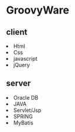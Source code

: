# GroovyWare



<h2>client</h2>
<li>Html</li>
<li>Css</li>
<li>javascript</li>
<li>jQuery</li>

<h2>server</h2>
<li>Oracle DB</li>
<li>JAVA</li>
<li>Servlet/Jsp</li>
<li>SPRING</li>
<li>MyBatis</li>


